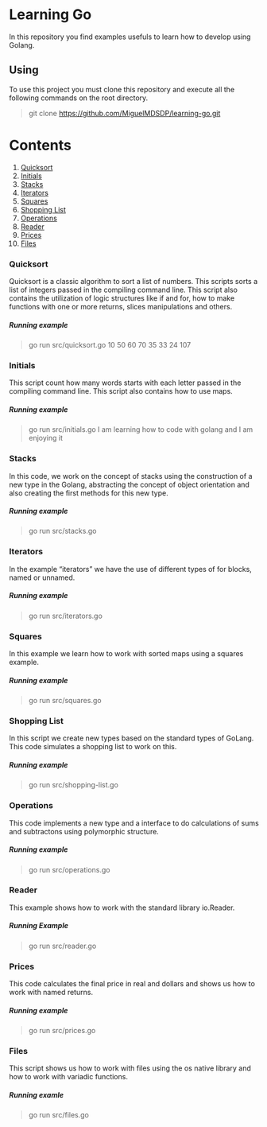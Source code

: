 # Learning Go

In this repository you find examples usefuls to learn how to develop using Golang.


## Using

To use this project you must clone this repository and execute all the following commands on the root directory.

> git clone https://github.com/MiguelMDSDP/learning-go.git

# Contents

1. [Quicksort](#quicksort)
2. [Initials](#initials)
3. [Stacks](#stacks)
4. [Iterators](#iterators)
5. [Squares](#squares)
6. [Shopping List](#shoppinglist)
7. [Operations](#operations)
8. [Reader](#reader)
9. [Prices](#prices)
10. [Files](#files)

<a name="quicksort"></a>
### Quicksort

Quicksort is a classic algorithm to sort a list of numbers. This scripts sorts a list of integers passed in the compiling command line. This script also contains the utilization of logic structures like if and for, how to make functions with one or more returns, slices manipulations and others.

##### Running example

> go run src/quicksort.go 10 50 60 70 35 33 24 107


<a name="initials"></a> 
### Initials

This script count how many words starts with each letter passed in the compiling command line. This script also contains how to use maps.

##### Running example

> go run src/initials.go I am learning how to code with golang and I am enjoying it


<a name="stacks"></a>
### Stacks

In this code, we work on the concept of stacks using the construction of a new type in the Golang, abstracting the concept of object orientation and also creating the first methods for this new type.

##### Running example

> go run src/stacks.go


<a name="iterators"></a>
### Iterators

In the example “iterators” we have the use of different types of for blocks, named or unnamed.

##### Running example

> go run src/iterators.go


<a name="squares"></a>
### Squares

In this example we learn how to work with sorted maps using a squares example.

##### Running example

> go run src/squares.go


<a name="shoppinglist"></a>
### Shopping List

In this script we create new types based on the standard types of GoLang. This code simulates a shopping list to work on this.

##### Running example

> go run src/shopping-list.go


<a name="operations"></a>
### Operations

This code implements a new type and a interface to do calculations of sums and subtractons using polymorphic structure.

##### Running example

> go run src/operations.go


<a name="reader"></a>
### Reader

This example shows how to work with the standard library io.Reader.

##### Running Example

> go run src/reader.go


<a name="prices"></a>
### Prices

This code calculates the final price in real and dollars and shows us how to work with named returns.


##### Running example

> go run src/prices.go


<a name="files"></a>
### Files

This script shows us how to work with files using the os native library and how to work with variadic functions.

##### Running examle

> go run src/files.go